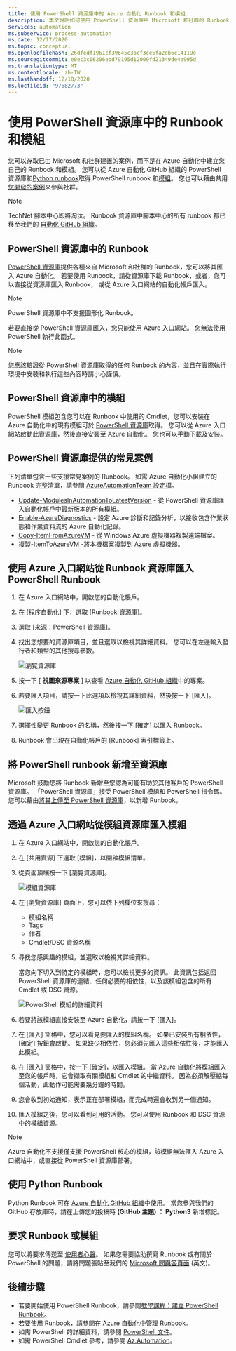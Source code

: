 ```yaml
---
title: 使用 PowerShell 資源庫中的 Azure 自動化 Runbook 和模組
description: 本文說明如何使用 PowerShell 資源庫中 Microsoft 和社群的 Runbook 和模組。
services: automation
ms.subservice: process-automation
ms.date: 12/17/2020
ms.topic: conceptual
ms.openlocfilehash: 26dfedf1961cf39645c3bcf3ce5fa2db6c14119e
ms.sourcegitcommit: e0ec3c06206ebd79195d12009fd21349de4a995d
ms.translationtype: MT
ms.contentlocale: zh-TW
ms.lasthandoff: 12/18/2020
ms.locfileid: "97682773"
---
```

# <a name="use-runbooks-and-modules-in-powershell-gallery"></a>使用 PowerShell 資源庫中的 Runbook 和模組

您可以存取已由 Microsoft 和社群建置的案例，而不是在 Azure 自動化中建立您自己的 Runbook 和模組。 您可以從 Azure 自動化 GitHub 組織的 PowerShell 資源庫和[Python runbook](#use-python-runbooks)取得 PowerShell runbook 和[模組](#modules-in-powershell-gallery)。 您也可以藉由共用[您開發的案例](#add-a-powershell-runbook-to-the-gallery)來參與社群。

> [!NOTE]
> TechNet 腳本中心即將淘汰。 Runbook 資源庫中腳本中心的所有 runbook 都已移至我們的 [自動化 GitHub 組織](https://github.com/azureautomation)。

## <a name="runbooks-in-powershell-gallery"></a>PowerShell 資源庫中的 Runbook

[PowerShell 資源庫](https://www.powershellgallery.com/packages)提供各種來自 Microsoft 和社群的 Runbook，您可以將其匯入 Azure 自動化。 若要使用 Runbook，請從資源庫下載 Runbook，或者，您可以直接從資源庫匯入 Runbook， 或從 Azure 入口網站的自動化帳戶匯入。

> [!NOTE]
> PowerShell 資源庫中不支援圖形化 Runbook。

若要直接從 PowerShell 資源庫匯入，您只能使用 Azure 入口網站。 您無法使用 PowerShell 執行此函式。

> [!NOTE]
> 您應該驗證從 PowerShell 資源庫取得的任何 Runbook 的內容，並且在實際執行環境中安裝和執行這些內容時請小心謹慎。

## <a name="modules-in-powershell-gallery"></a>PowerShell 資源庫中的模組

PowerShell 模組包含您可以在 Runbook 中使用的 Cmdlet，您可以安裝在 Azure 自動化中的現有模組可於 [PowerShell 資源庫](https://www.powershellgallery.com)取得。 您可以從 Azure 入口網站啟動此資源庫，然後直接安裝至 Azure 自動化。 您也可以手動下載及安裝。

## <a name="common-scenarios-available-in-powershell-gallery"></a>PowerShell 資源庫提供的常見案例

下列清單包含一些支援常見案例的 Runbook。 如需 Azure 自動化小組建立的 Runbook 完整清單，請參閱 [AzureAutomationTeam 設定檔](https://www.powershellgallery.com/profiles/AzureAutomationTeam)。

   * [Update-ModulesInAutomationToLatestVersion](https://www.powershellgallery.com/packages/Update-ModulesInAutomationToLatestVersion/) - 從 PowerShell 資源庫匯入自動化帳戶中最新版本的所有模組。
   * [Enable-AzureDiagnostics](https://www.powershellgallery.com/packages/Enable-AzureDiagnostics/) - 設定 Azure 診斷和記錄分析，以接收包含作業狀態和作業資料流的 Azure 自動化記錄。
   * [Copy-ItemFromAzureVM](https://www.powershellgallery.com/packages/Copy-ItemFromAzureVM/) - 從 Windows Azure 虛擬機器複製遠端檔案。
   * [複製-ItemToAzureVM](https://www.powershellgallery.com/packages/Copy-ItemToAzureVM/) -將本機檔案複製到 Azure 虛擬機器。

## <a name="import-a-powershell-runbook-from-the-runbook-gallery-with-the-azure-portal"></a>使用 Azure 入口網站從 Runbook 資源庫匯入 PowerShell Runbook

1. 在 Azure 入口網站中，開啟您的自動化帳戶。
2. 在 [程序自動化] 下，選取 [Runbook 資源庫]。
3. 選取 [來源：PowerShell 資源庫]。
4. 找出您想要的資源庫項目，並且選取以檢視其詳細資料。 您可以在左邊輸入發行者和類型的其他搜尋參數。

   ![瀏覽資源庫](media/automation-runbook-gallery/browse-gallery.png)

5. 按一下 [ **視圖來源專案** ] 以查看 [Azure 自動化 GitHub 組織](https://github.com/azureautomation)中的專案。
6. 若要匯入項目，請按一下此選項以檢視其詳細資料，然後按一下 [匯入]。

   ![匯入按鈕](media/automation-runbook-gallery/gallery-item-detail.png)

7. 選擇性變更 Runbook 的名稱，然後按一下 [確定]  以匯入 Runbook。
8. Runbook 會出現在自動化帳戶的 [Runbook] 索引標籤上。

## <a name="add-a-powershell-runbook-to-the-gallery"></a>將 PowerShell runbook 新增至資源庫

Microsoft 鼓勵您將 Runbook 新增至您認為可能有助於其他客戶的 PowerShell 資源庫。 「PowerShell 資源庫」接受 PowerShell 模組和 PowerShell 指令碼。 您可以藉由[將其上傳至 PowerShell 資源庫](/powershell/scripting/gallery/how-to/publishing-packages/publishing-a-package)，以新增 Runbook。

## <a name="import-a-module-from-the-module-gallery-with-the-azure-portal"></a>透過 Azure 入口網站從模組資源庫匯入模組

1. 在 Azure 入口網站中，開啟您的自動化帳戶。
2. 在 [共用資源] 下選取 [模組]，以開啟模組清單。
3. 從頁面頂端按一下 [瀏覽資源庫]。

   ![模組資源庫](media/automation-runbook-gallery/modules-blade.png)

4. 在 [瀏覽資源庫] 頁面上，您可以依下列欄位來搜尋：

   * 模組名稱
   * Tags
   * 作者
   * Cmdlet/DSC 資源名稱

5. 尋找您感興趣的模組，並選取以檢視其詳細資料。

   當您向下切入到特定的模組時，您可以檢視更多的資訊。 此資訊包括返回 PowerShell 資源庫的連結、任何必要的相依性，以及該模組包含的所有 Cmdlet 或 DSC 資源。

   ![PowerShell 模組的詳細資料](media/automation-runbook-gallery/gallery-item-details-blade.png)

6. 若要將該模組直接安裝至 Azure 自動化，請按一下 [匯入]。
7. 在 [匯入] 窗格中，您可以看見要匯入的模組名稱。 如果已安裝所有相依性，[確定] 按鈕會啟動。 如果缺少相依性，您必須先匯入這些相依性後，才能匯入此模組。
8. 在 [匯入] 窗格中，按一下 [確定]，以匯入模組。 當 Azure 自動化將模組匯入至您的帳戶時，它會擷取有關模組和 Cmdlet 的中繼資料。 因為必須解壓縮每個活動，此動作可能需要幾分鐘的時間。
9. 您會收到初始通知，表示正在部署模組，而完成時還會收到另一個通知。
10. 匯入模組之後，您可以看到可用的活動。 您可以使用 Runbook 和 DSC 資源中的模組資源。

> [!NOTE]
> Azure 自動化不支援僅支援 PowerShell 核心的模組，該模組無法匯入 Azure 入口網站中，或直接從 PowerShell 資源庫部署。

## <a name="use-python-runbooks"></a>使用 Python Runbook

Python Runbook 可在 [Azure 自動化 GitHub 組織](https://github.com/azureautomation)中使用。 當您參與我們的 GitHub 存放庫時，請在上傳您的投稿時 **(GitHub 主題) ： Python3** 新增標記。

## <a name="request-a-runbook-or-module"></a>要求 Runbook 或模組

您可以將要求傳送至 [使用者心聲](https://feedback.azure.com/forums/246290-azure-automation/)。  如果您需要協助撰寫 Runbook 或有關於 PowerShell 的問題，請將問題張貼至我們的 [Microsoft 問與答頁面](/answers/topics/azure-automation.html) \(英文\)。

## <a name="next-steps"></a>後續步驟

* 若要開始使用 PowerShell Runbook，請參閱[教學課程：建立 PowerShell Runbook](learn/automation-tutorial-runbook-textual-powershell.md)。
* 若要使用 Runbook，請參閱[在 Azure 自動化中管理 Runbook](manage-runbooks.md)。
* 如需 PowerShell 的詳細資料，請參閱 [PowerShell 文件](/powershell/scripting/overview)。
* 如需 PowerShell Cmdlet 參考，請參閱 [Az.Automation](/powershell/module/az.automation)。
